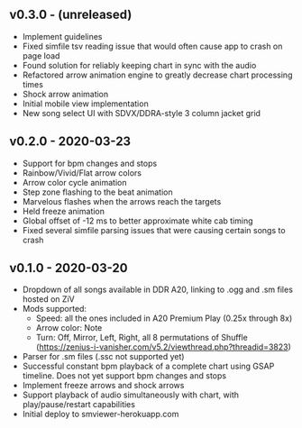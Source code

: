 ## v0.3.0 - (unreleased)

- Implement guidelines
- Fixed simfile tsv reading issue that would often cause app to crash on page load
- Found solution for reliably keeping chart in sync with the audio
- Refactored arrow animation engine to greatly decrease chart processing times
- Shock arrow animation
- Initial mobile view implementation
- New song select UI with SDVX/DDRA-style 3 column jacket grid

## v0.2.0 - 2020-03-23

- Support for bpm changes and stops
- Rainbow/Vivid/Flat arrow colors
- Arrow color cycle animation
- Step zone flashing to the beat animation
- Marvelous flashes when the arrows reach the targets
- Held freeze animation
- Global offset of -12 ms to better approximate white cab timing
- Fixed several simfile parsing issues that were causing certain songs to crash

## v0.1.0 - 2020-03-20

- Dropdown of all songs available in DDR A20, linking to .ogg and .sm files hosted on ZiV
- Mods supported:
  - Speed: all the ones included in A20 Premium Play (0.25x through 8x)
  - Arrow color: Note
  - Turn: Off, Mirror, Left, Right, all 8 permutations of Shuffle (https://zenius-i-vanisher.com/v5.2/viewthread.php?threadid=3823)
- Parser for .sm files (.ssc not supported yet)
- Successful constant bpm playback of a complete chart using GSAP timeline. Does not yet support bpm changes and stops
- Implement freeze arrows and shock arrows
- Support playback of audio simultaneously with chart, with play/pause/restart capabilities
- Initial deploy to smviewer-herokuapp.com

